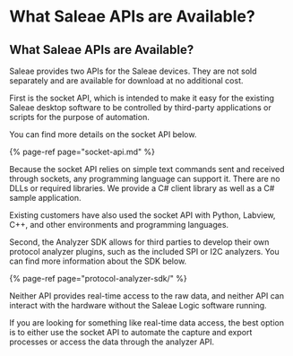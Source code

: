 # What Saleae APIs are Available?

## What Saleae APIs are Available?

Saleae provides two APIs for the Saleae devices. They are not sold separately and are available for download at no additional cost.

First is the socket API, which is intended to make it easy for the existing Saleae desktop software to be controlled by third-party applications or scripts for the purpose of automation.

You can find more details on the socket API below.

{% page-ref page="socket-api.md" %}

Because the socket API relies on simple text commands sent and received through sockets, any programming language can support it. There are no DLLs or required libraries. We provide a C\# client library as well as a C\# sample application.

Existing customers have also used the socket API with Python, Labview, C++, and other environments and programming languages.

Second, the Analyzer SDK allows for third parties to develop their own protocol analyzer plugins, such as the included SPI or I2C analyzers. You can find more information about the SDK below.

{% page-ref page="protocol-analyzer-sdk/" %}

Neither API provides real-time access to the raw data, and neither API can interact with the hardware without the Saleae Logic software running.

If you are looking for something like real-time data access, the best option is to either use the socket API to automate the capture and export processes or access the data through the analyzer API.







